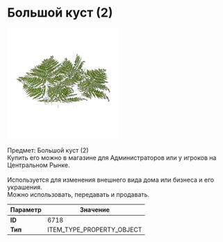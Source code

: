 # Большой куст (2)

![Item Image](../img/6718.webp?raw=true)

Предмет: Большой куст (2)<br>Купить его можно в магазине для Администраторов или у игроков на Центральном Рынке.<br><br>Используется для изменения внешнего вида дома или бизнеса и его украшения.<br>Можно использовать, передавать и продавать.


| Параметр | Значение |
|----------|----------|
| **ID** | 6718 |
| **Тип** | ITEM_TYPE_PROPERTY_OBJECT |


